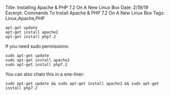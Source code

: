 Title: Installing Apache & PHP 7.2 On A New Linux Box
Date: 2/19/19
Excerpt: Commands To Install Apache & PHP 7.2 On A New Linux Box
Tags: Linux,Apache,PHP

```
apt-get update
apt-get install apache2
apt-get install php7.2
```

If you need sudo permissions:

```
sudo apt-get update
sudo apt-get install apache2
sudo apt-get install php7.2
```

You can also chain this in a one-liner:

```
sudo apt-get update && sudo apt-get install apache2 && sudo apt-get install php7.2
```
